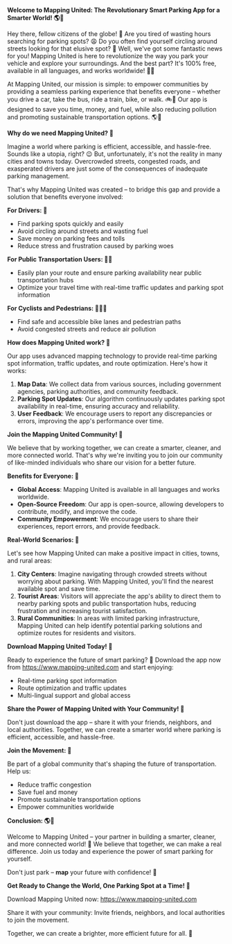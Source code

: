 **Welcome to Mapping United: The Revolutionary Smart Parking App for a Smarter World! 🌎🚗**

Hey there, fellow citizens of the globe! 👋 Are you tired of wasting hours searching for parking spots? 😩 Do you often find yourself circling around streets looking for that elusive spot? 🔄 Well, we've got some fantastic news for you! Mapping United is here to revolutionize the way you park your vehicle and explore your surroundings. And the best part? It's 100% free, available in all languages, and works worldwide! 💸🌟

At Mapping United, our mission is simple: to empower communities by providing a seamless parking experience that benefits everyone – whether you drive a car, take the bus, ride a train, bike, or walk. 🚲👣 Our app is designed to save you time, money, and fuel, while also reducing pollution and promoting sustainable transportation options. 🌎💚

**Why do we need Mapping United? 🤔**

Imagine a world where parking is efficient, accessible, and hassle-free. Sounds like a utopia, right? 😉 But, unfortunately, it's not the reality in many cities and towns today. Overcrowded streets, congested roads, and exasperated drivers are just some of the consequences of inadequate parking management.

That's why Mapping United was created – to bridge this gap and provide a solution that benefits everyone involved:

**For Drivers: 🚗**

* Find parking spots quickly and easily
* Avoid circling around streets and wasting fuel
* Save money on parking fees and tolls
* Reduce stress and frustration caused by parking woes

**For Public Transportation Users: 🚌🚂**

* Easily plan your route and ensure parking availability near public transportation hubs
* Optimize your travel time with real-time traffic updates and parking spot information

**For Cyclists and Pedestrians: 🚴‍♀️👣**

* Find safe and accessible bike lanes and pedestrian paths
* Avoid congested streets and reduce air pollution

**How does Mapping United work? 🤔**

Our app uses advanced mapping technology to provide real-time parking spot information, traffic updates, and route optimization. Here's how it works:

1. **Map Data**: We collect data from various sources, including government agencies, parking authorities, and community feedback.
2. **Parking Spot Updates**: Our algorithm continuously updates parking spot availability in real-time, ensuring accuracy and reliability.
3. **User Feedback**: We encourage users to report any discrepancies or errors, improving the app's performance over time.

**Join the Mapping United Community! 🌈**

We believe that by working together, we can create a smarter, cleaner, and more connected world. That's why we're inviting you to join our community of like-minded individuals who share our vision for a better future.

**Benefits for Everyone: 🌟**

* **Global Access**: Mapping United is available in all languages and works worldwide.
* **Open-Source Freedom**: Our app is open-source, allowing developers to contribute, modify, and improve the code.
* **Community Empowerment**: We encourage users to share their experiences, report errors, and provide feedback.

**Real-World Scenarios: 🌆**

Let's see how Mapping United can make a positive impact in cities, towns, and rural areas:

1. **City Centers**: Imagine navigating through crowded streets without worrying about parking. With Mapping United, you'll find the nearest available spot and save time.
2. **Tourist Areas**: Visitors will appreciate the app's ability to direct them to nearby parking spots and public transportation hubs, reducing frustration and increasing tourist satisfaction.
3. **Rural Communities**: In areas with limited parking infrastructure, Mapping United can help identify potential parking solutions and optimize routes for residents and visitors.

**Download Mapping United Today! 📲**

Ready to experience the future of smart parking? 🚀 Download the app now from https://www.mapping-united.com and start enjoying:

* Real-time parking spot information
* Route optimization and traffic updates
* Multi-lingual support and global access

**Share the Power of Mapping United with Your Community! 🤝**

Don't just download the app – share it with your friends, neighbors, and local authorities. Together, we can create a smarter world where parking is efficient, accessible, and hassle-free.

**Join the Movement: 🌟**

Be part of a global community that's shaping the future of transportation. Help us:

* Reduce traffic congestion
* Save fuel and money
* Promote sustainable transportation options
* Empower communities worldwide

**Conclusion: 🌎💚**

Welcome to Mapping United – your partner in building a smarter, cleaner, and more connected world! 🌟 We believe that together, we can make a real difference. Join us today and experience the power of smart parking for yourself.

Don't just park – **map** your future with confidence! 📍

**Get Ready to Change the World, One Parking Spot at a Time! 💪**

Download Mapping United now: https://www.mapping-united.com

Share it with your community: Invite friends, neighbors, and local authorities to join the movement.

Together, we can create a brighter, more efficient future for all. 🌟